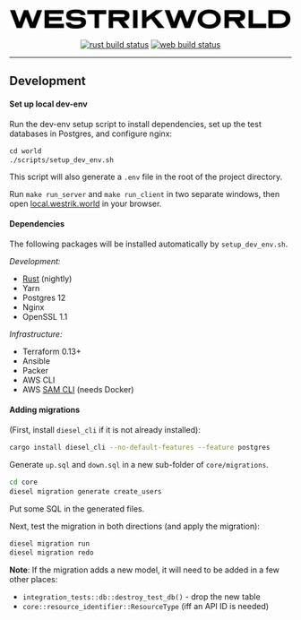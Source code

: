<p align="center">
<a href="https://westrik.world"><img src="web-client/src/static/img/logo.png" alt="westrikworld"></a><br><br>
<a href="https://github.com/westrik/world/actions?query=workflow%3ARust"><img alt="rust build status" src="https://github.com/westrik/world/workflows/Rust/badge.svg"></a>
<a href="https://github.com/westrik/world/actions?query=workflow%3AWeb"><img alt="web build status" src="https://github.com/westrik/world/workflows/Web/badge.svg"></a>
</p>


-------------


## Development


#### Set up local dev-env

Run the dev-env setup script to install dependencies, set up the test databases in Postgres, and configure nginx:

```
cd world
./scripts/setup_dev_env.sh
```

This script will also generate a `.env` file in the root of the project directory.

Run `make run_server` and `make run_client` in two separate windows, then open [local.westrik.world](https://local.westrik.world) in your browser.




#### Dependencies

The following packages will be installed automatically by `setup_dev_env.sh`.

_Development:_

- [Rust](https://www.rust-lang.org/tools/install) (nightly)
- Yarn
- Postgres 12
- Nginx
- OpenSSL 1.1

_Infrastructure:_

- Terraform 0.13+
- Ansible
- Packer
- AWS CLI
- AWS [SAM CLI](https://docs.aws.amazon.com/serverless-application-model/latest/developerguide/serverless-sam-cli-install.html) (needs Docker)





#### Adding migrations

(First, install `diesel_cli` if it is not already installed):
```sh
cargo install diesel_cli --no-default-features --feature postgres
```

Generate `up.sql` and `down.sql` in a new sub-folder of `core/migrations`.

```sh
cd core
diesel migration generate create_users
```

Put some SQL in the generated files.

Next, test the migration in both directions (and apply the migration):

```sh
diesel migration run
diesel migration redo
```

**Note**: If the migration adds a new model, it will need to be added in a few other places:


- `integration_tests::db::destroy_test_db()` - drop the new table
- `core::resource_identifier::ResourceType` (iff an API ID is needed)
